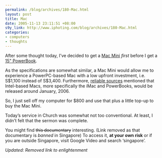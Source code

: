 ```yaml
--- 
permalink: /blog/archives/180-Mac.html
layout: post
title: Mac
date: 2005-11-13 23:11:51 +08:00
s9y_link: http://www.iphoting.com/blog/archives/180-Mac.html
categories: 
- computers
- thoughts
---
```

<p class="whiteline"><p>After some thought today, I&#8217;ve decided to get a <a onclick="_gaq.push(['_trackPageview', '/extlink/www.apple.com.sg/macmini/']);"  href="http://www.apple.com.sg/macmini/">Mac Mini</a> <i>first</i> before I get a <a onclick="_gaq.push(['_trackPageview', '/extlink/www.apple.com.sg/powerbook/index15.html']);"  href="http://www.apple.com.sg/powerbook/index15.html">15" PowerBook</a>.</p>
</p><p class="whiteline"><p>As the specifications are somewhat similar, a Mac Mini would allow me to experience a PowerPC-based Mac with a low upfront investment, i.e. S$1,100 instead of S$3,400. Furthermore, <a onclick="_gaq.push(['_trackPageview', '/extlink/www.appleinsider.com/article.php?id=1368']);"  href="http://www.appleinsider.com/article.php?id=1368">reliable sources</a> mentioned that Intel-based Macs, more specifically the iMac and PowerBooks, would be released around January, 2006.</p>
</p><p class="whiteline"><p>So, I just sell off my computer for $800 and use that plus a little top-up to buy the Mac Mini.</p>
</p><p class="whiteline"><p>Today&#8217;s service in Church was somewhat not too conventional. At least, I didn&#8217;t felt that the sermon was complete.</p>
</p><p class="whiteline"><p>You might find <del>this documentary</del> interesting. (Link removed as that documentary is <em>banned</em> in Singapore) To access it, <b>at your own risk</b> or if you are outside Singapore, visit Google Video and search &#8216;singapore&#8217;.</p>
</p><p class="break"><p><i>Updated: Removed link to enlightenment</i></p></p>
